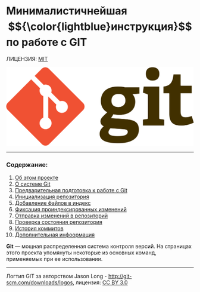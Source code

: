 # Минималистичнейшая $${\color{lightblue}инструкция}$$ по работе с GIT

ЛИЦЕНЗИЯ: [MIT](./license.md)

[![GIT logo](./assets/git-logo.png "Логтип GIT за авторством  Jason Long, дополнительные сведения доступны в нижней части страницы")](#ref1)

---

### Содержание:
1. [Об этом проекте](./assets/about.md)
2. [О системе Git](./assets/about_git.md)
3. [Предварительная подготовка к работе с Git](./assets/config_git.md)
4. [Инициализация репозитория](./assets/init.md)
5. [Добавление файлов в индекс](./assets/add.md)
6. [Фиксация проиндексированных изменений](./assets/commit.md)
7. [Отправка изменений в репозиторий](./assets/push.md)
8. [Проверка состояния репозитория](./assets/status.md)
9. [История коммитов](./assets/log.md)
10. [Дополнительная инфоормация](./assets/more.md)


__Git__ — мощная распределенная система контроля версий. На страницах этого проекта упомянуты некоторые из основных команд, применяемых при ее использовании.


---

<a name="ref1">Логтип GIT за авторством  Jason Long - http://git-scm.com/downloads/logos, лицензия: [CC BY 3.0](https;//creativecommons■org/licenses/by/3.0/)</a>
